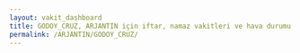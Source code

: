 ```yaml
---
layout: vakit_dashboard
title: GODOY_CRUZ, ARJANTIN için iftar, namaz vakitleri ve hava durumu - ilçe/eyalet seç
permalink: /ARJANTIN/GODOY_CRUZ/
---
```


<script type="text/javascript">
  var GLOBAL_COUNTRY = 'ARJANTIN';
  var GLOBAL_CITY = 'GODOY_CRUZ';
  var GLOBAL_STATE = '';
  var lat = 72;
  var lon = 21;
</script>
